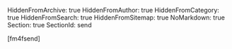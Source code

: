 HiddenFromArchive: true
HiddenFromAuthor: true
HiddenFromCategory: true
HiddenFromSearch: true
HiddenFromSitemap: true
NoMarkdown: true
Section: true
SectionId: send

<div class="row justify-content-center">
  <div class="col-lg-9 text-center text-white">
[fm4fsend]
  </div>
</div>
